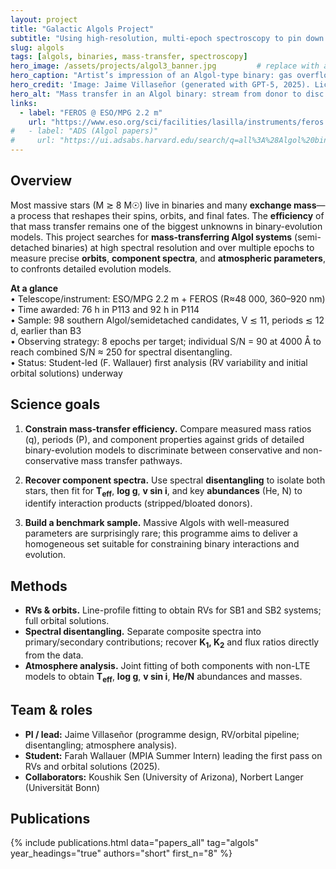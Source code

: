 ```yaml
---
layout: project
title: "Galactic Algols Project"
subtitle: "Using high-resolution, multi-epoch spectroscopy to pin down mass-transfer efficiency in massive Algol binaries."
slug: algols
tags: [algols, binaries, mass-transfer, spectroscopy]
hero_image: /assets/projects/algol3_banner.jpg         # replace with a 3:2 or 16:9 banner
hero_caption: "Artist’s impression of an Algol-type binary: gas overflows from the donor star (left) and feeds a disc around the accretor (right)."
hero_credit: 'Image: Jaime Villaseñor (generated with GPT-5, 2025). Licensed under <a href="https://creativecommons.org/licenses/by/4.0/">CC BY 4.0</a>.'
hero_alt: "Mass transfer in an Algol binary: stream from donor to disc around accretor."
links:
  - label: "FEROS @ ESO/MPG 2.2 m"
    url: "https://www.eso.org/sci/facilities/lasilla/instruments/feros.html"
#   - label: "ADS (Algol papers)"
#     url: "https://ui.adsabs.harvard.edu/search/q=all%3A%28Algol%20binary%29%20AND%20author%3A%28Villase%C3%B1or%29&sort=date%20desc"
---
```


## Overview

Most massive stars (M ≳ 8 M☉) live in binaries and many **exchange mass**—a process that reshapes their spins, orbits, and final fates. The **efficiency** of that mass transfer remains one of the biggest unknowns in binary-evolution models. This project searches for **mass-transferring Algol systems** (semi-detached binaries) at high spectral resolution and over multiple epochs to measure precise **orbits**, **component spectra**, and **atmospheric parameters**, to confronts detailed evolution models.

<div class="notification is-light">
<strong>At a glance</strong><br>
• Telescope/instrument: ESO/MPG 2.2 m + FEROS (R≈48 000, 360–920 nm)<br>
• Time awarded: 76 h in P113 and 92 h in P114<br>
• Sample: 98 southern Algol/semidetached candidates, V ≲ 11, periods ≲ 12 d, earlier than B3<br>
• Observing strategy: 8 epochs per target; individual S/N = 90 at 4000 Å to reach combined S/N ≈ 250 for spectral disentangling.<br>
• Status: Student-led (F. Wallauer) first analysis (RV variability and initial orbital solutions) underway<br>
</div>

## Science goals

1) **Constrain mass-transfer efficiency.** Compare measured mass ratios (q), periods (P), and component properties against grids of detailed binary-evolution models to discriminate between conservative and non-conservative mass transfer pathways.

2) **Recover component spectra.** Use spectral **disentangling** to isolate both stars, then fit for **T<sub>eff</sub>**, **log g**, **v sin i**, and key **abundances** (He, N) to identify interaction products (stripped/bloated donors).

3) **Build a benchmark sample.** Massive Algols with well-measured parameters are surprisingly rare; this programme aims to deliver a homogeneous set suitable for constraining binary interactions and evolution.

## Methods

- **RVs & orbits.** Line-profile fitting to obtain RVs for SB1 and SB2 systems; full orbital solutions.
- **Spectral disentangling.** Separate composite spectra into primary/secondary contributions; recover **K<sub>1</sub>, K<sub>2</sub>** and flux ratios directly from the data.
- **Atmosphere analysis.** Joint fitting of both components with non-LTE models to obtain **T<sub>eff</sub>**, **log g**, **v sin i**, **He/N** abundances and masses.  

## Team & roles

- **PI / lead:** Jaime Villaseñor (programme design, RV/orbital pipeline; disentangling; atmosphere analysis).
- **Student:** Farah Wallauer (MPIA Summer Intern) leading the first pass on RVs and orbital solutions (2025).
- **Collaborators:** Koushik Sen (University of Arizona), Norbert Langer (Universität Bonn)

## Publications
<div class="pubs">
  {% include publications.html data="papers_all" tag="algols" year_headings="true" authors="short" first_n="8" %}
</div>